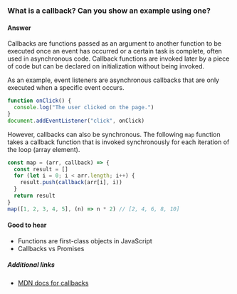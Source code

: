 ### What is a callback? Can you show an example using one?

#### Answer

Callbacks are functions passed as an argument to another function to be executed once an event has occurred or a certain task is complete, often used in asynchronous code. Callback functions are invoked later by a piece of code but can be declared on initialization without being invoked.

As an example, event listeners are asynchronous callbacks that are only executed when a specific event occurs.

```js
function onClick() {
  console.log("The user clicked on the page.")
}
document.addEventListener("click", onClick)
```

However, callbacks can also be synchronous. The following `map` function takes a callback function that is invoked synchronously for each iteration of the loop (array element).

```js
const map = (arr, callback) => {
  const result = []
  for (let i = 0; i < arr.length; i++) {
    result.push(callback(arr[i], i))
  }
  return result
}
map([1, 2, 3, 4, 5], (n) => n * 2) // [2, 4, 6, 8, 10]
```

#### Good to hear

- Functions are first-class objects in JavaScript
- Callbacks vs Promises

##### Additional links

<!-- Whenever possible, link a more detailed explanation. -->

- [MDN docs for callbacks](https://developer.mozilla.org/en-US/docs/Glossary/Callback_function)

<!-- tags: (javascript) -->

<!-- expertise: (1) -->

